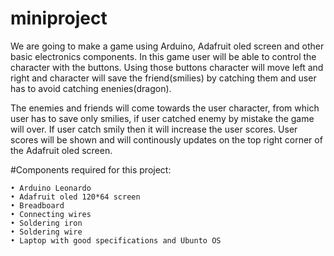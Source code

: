 # miniproject
We are going to make a game using Arduino, Adafruit oled screen and other basic electronics components.
In this game user will be able to control the character with the buttons. Using those buttons character will move left and right and character will save the friend(smilies) by catching them and user has to avoid catching enenies(dragon).

The enemies and friends will come towards the user character, from which user has to save only smilies, if user catched enemy by mistake the game will over. If user catch smily then it will increase the user scores. User scores will be shown and will continously updates on the top right corner of the Adafruit oled screen.

#Components required for this project:

    • Arduino Leonardo
    • Adafruit oled 120*64 screen
    • Breadboard
    • Connecting wires
    • Soldering iron
    • Soldering wire
    • Laptop with good specifications and Ubunto OS
